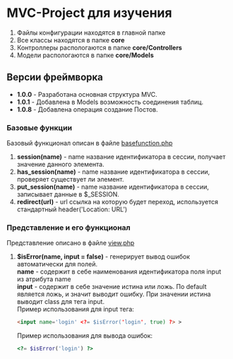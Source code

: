 <h1>MVC-Project для изучения</h1>
<ol>
    <li>Файлы конфигурации находятся в главной папке</li>
    <li>Все классы находятся в папке <b>core</b></li>
    <li>Контроллеры распологаются в папке <b>core/Controllers</b></li>
    <li>Модели распологаются в папке <b>core/Models</b></li>
</ol>

<h2>Версии фреймворка</h2>
<ul>
    <li><b>1.0.0</b> - Разработана основная структура MVC.</li>
    <li><b>1.0.1</b> - Добавлена в Models возможность соединения таблиц.</li>
    <li><b>1.0.8</b>  - Добавлена операция создание Постов.</li>
</ul>
<h3>Базовые функции</h3>
<p>Базовый функционал описан в файле <a href="./core/basefunction.php">basefunction.php</a></p>
<ol>
    <li><b>session(name)</b> - name название идентификатора в сессии, получает значение данного элемента.</li>
    <li><b>has_session(name)</b> - name название идентификатора в сессии, проверяет существует ли элемент.</li>
    <li><b>put_session(name)</b>  - name название идентификатора в сессии, записывает данные в $_SESSION.</li>
<li><b>redirect(url)</b>  - url ссылка на которую будет переход, используется стандартный header('Location: URL')</li>
</ol>
<h3>Представление и его функционал</h3>
<p>Представление описано в файле <a href="./core/view.php">view.php</a></p>
<ol>
    <li><b>$isError(name, input = false)</b> - генерирует вывод ошибок автоматически для полей.<br>
    <b>name</b> - содержит в себе наименования идентификатора поля input из атрибута name<br>
    <b>input</b> - содержит в себе значение истина или ложь. По default является ложь, и значит выводит ошибку.
    При значении истина выводит class для тега input.<br>
    Пример использования для input тега:

```html
<input name='login' <?= $isError('login', true) ?> >
```
Пример использования для вывода ошибок:
```php
<?= $isError('login') ?>
```    

</li>
</ol>